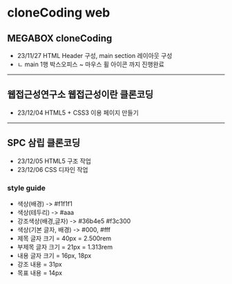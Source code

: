# cloneCoding web
## MEGABOX cloneCoding
* 23/11/27 HTML Header 구성, main section 레이아웃 구성
* ㄴ main 1행 박스오피스 ~ 마우스 휠 아이콘 까지 진행완료
----
## 웹접근성연구소 웹접근성이란 클론코딩
* 23/12/04 HTML5 + CSS3 이용 페이지 만들기
----
## SPC 삼립 클론코딩
* 23/12/05 HTML5 구조 작업
* 23/12/06 CSS 디자인 작업
### style guide
* 색상(배경) -> #f1f1f1
* 색상(테두리) -> #aaa
* 강조색상(배경,글자) -> #36b4e5 #f3c300
* 색상(기본 글자, 배경) -> #000, #fff
* 제목 글자 크기 = 40px = 2.500rem
* 부제목 글자 크기 = 21px = 1.313rem
* 내용 글자 크기 = 16px, 18px
* 강조 내용 = 31px
* 목표 내용 = 14px